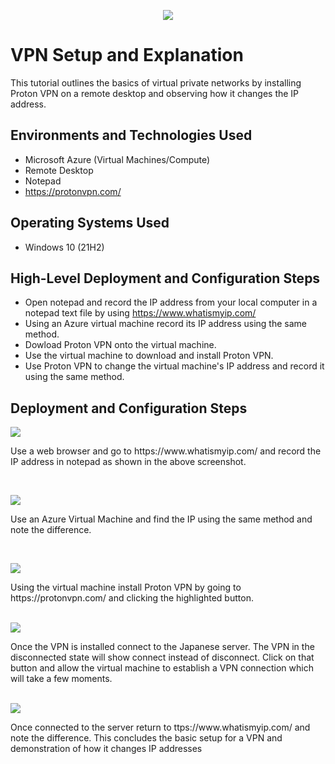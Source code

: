 <p align="center">
<img src="https://i.imgur.com/EMB7gDW.jpg"/>
</p>

<h1>VPN Setup and Explanation</h1>
This tutorial outlines the basics of virtual private networks by installing Proton VPN on a remote desktop and observing how it changes the IP address.<br />


<h2>Environments and Technologies Used</h2>

- Microsoft Azure (Virtual Machines/Compute)
- Remote Desktop
- Notepad
- https://protonvpn.com/
  

<h2>Operating Systems Used </h2>

- Windows 10 (21H2)

<h2>High-Level Deployment and Configuration Steps</h2>

- Open notepad and record the IP address from your local computer in a notepad text file by using https://www.whatismyip.com/
- Using an Azure virtual machine record its IP address using the same method.
- Dowload Proton VPN onto the virtual machine.
- Use the virtual machine to download and install Proton VPN.
- Use Proton VPN to change the virtual machine's IP address and record it using the same method.

<h2>Deployment and Configuration Steps</h2>

<p>
<img src="https://github.com/kennethmoen/VM-Setup-and-Explanation/assets/145589069/5d013d6f-c3d1-49d8-bc42-eaf910131408"/>
</p>
<p>
Use a web browser and go to  https://www.whatismyip.com/ and record the IP address in notepad as shown in the above screenshot.
</p>
<br />

<p>
<img src="https://github.com/kennethmoen/VM-Setup-and-Explanation/assets/145589069/f6451d58-72a2-4b71-bac2-42ffdfd946d9"/>
</p>
<p>
  Use an Azure Virtual Machine and find the IP using the same method and note the difference.
</p>
<br />

<p>
<img src="https://i.imgur.com/Xxvdftj.png"/>
</p>
<p>
Using the virtual machine install Proton VPN by going to https://protonvpn.com/ and clicking the highlighted button.
</p>
<br />
<img src="https://i.imgur.com/lMSMruc.png"/>
</p>
<p>
Once the VPN is installed connect to the Japanese server. The VPN in the disconnected state will show connect instead of disconnect. Click on that button and allow the virtual machine to establish a VPN connection which will take a few moments.
</p>
<br />
<img src="https://i.imgur.com/W4oxZK0.png"/>
</p>
<p>
Once connected to the server return to ttps://www.whatismyip.com/ and note the difference. This concludes the basic setup for a VPN and demonstration of how it changes IP addresses
</p>
<br />
